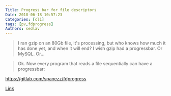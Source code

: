 ```yaml
---
Title: Progress bar for file descriptors
Date: 2018-06-18 10:57:23
Categories: [cli]
tags: [pv,fdprogress]
Authors: sedlav
---
```


> I ran gzip on an 80Gb file, it's processing, but who knows how much it has done yet, and when it will end? I wish gzip had a progressbar. Or MySQL. Or…

> Ok. Now every program that reads a file sequentially can have a progressbar:

https://gitlab.com/spanezz/fdprogress

[Link](http://www.enricozini.org/blog/2018/debian/progress-bar-for-file-descriptors/)